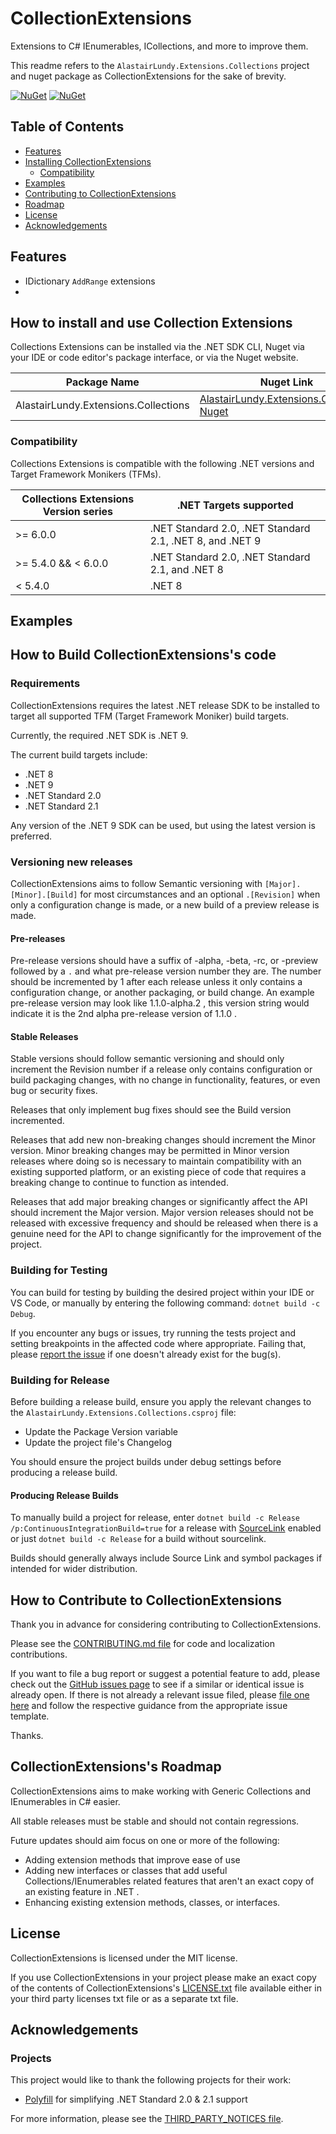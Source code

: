 # CollectionExtensions
Extensions to C# IEnumerables, ICollections, and more to improve them.

This readme refers to the ``AlastairLundy.Extensions.Collections`` project and nuget package as CollectionExtensions for the sake of brevity.

[![NuGet](https://img.shields.io/nuget/v/AlastairLundy.Extensions.Collections.svg)](https://www.nuget.org/packages/AlastairLundy.Extensions.Collections/) 
[![NuGet](https://img.shields.io/nuget/dt/AlastairLundy.Extensions.Collections.svg)](https://www.nuget.org/packages/AlastairLundy.Extensions.Collections/)

## Table of Contents
* [Features](#features)
* [Installing CollectionExtensions](#how-to-install-and-use-collection-extensions)
    * [Compatibility](#compatibility)
* [Examples](#examples)
* [Contributing to CollectionExtensions](#how-to-contribute-to-CollectionExtensions)
* [Roadmap](#collectionextensionss-roadmap)
* [License](#license)
* [Acknowledgements](#acknowledgements)

## Features
* IDictionary ``AddRange`` extensions
* 

## How to install and use Collection Extensions
Collections Extensions can be installed via the .NET SDK CLI, Nuget via your IDE or code editor's package interface, or via the Nuget website.

| Package Name                             | Nuget Link                                                                                                            | .NET SDK CLI command                                            |
|------------------------------------------|-----------------------------------------------------------------------------------------------------------------------|-----------------------------------------------------------------|
| AlastairLundy.Extensions.Collections     | [AlastairLundy.Extensions.Collections Nuget](https://nuget.org/packages/AlastairLundy.Extensions.Collections)                                                               | ``dotnet add package AlastairLundy.Extensions.Collections``                                |

### Compatibility 
Collections Extensions is compatible with the following .NET versions and Target Framework Monikers (TFMs).

| Collections Extensions Version series | .NET Targets supported                                   | 
|---------------------------------------|----------------------------------------------------------|
| >= 6.0.0                              | .NET Standard 2.0, .NET Standard 2.1, .NET 8, and .NET 9 |
| >= 5.4.0 && < 6.0.0                   | .NET Standard 2.0, .NET Standard 2.1, and .NET 8         |
| < 5.4.0                               | .NET 8                                                   |

## Examples

## How to Build CollectionExtensions's code

### Requirements
CollectionExtensions requires the latest .NET release SDK to be installed to target all supported TFM (Target Framework Moniker) build targets.

Currently, the required .NET SDK is .NET 9. 

The current build targets include: 
* .NET 8
* .NET 9
* .NET Standard 2.0
* .NET Standard 2.1

Any version of the .NET 9 SDK can be used, but using the latest version is preferred.

### Versioning new releases
CollectionExtensions aims to follow Semantic versioning with ```[Major].[Minor].[Build]``` for most circumstances and an optional ``.[Revision]`` when only a configuration change is made, or a new build of a preview release is made.

#### Pre-releases
Pre-release versions should have a suffix of -alpha, -beta, -rc, or -preview followed by a ``.`` and what pre-release version number they are. The number should be incremented by 1 after each release unless it only contains a configuration change, or another packaging, or build change. An example pre-release version may look like 1.1.0-alpha.2 , this version string would indicate it is the 2nd alpha pre-release version of 1.1.0 .

#### Stable Releases
Stable versions should follow semantic versioning and should only increment the Revision number if a release only contains configuration or build packaging changes, with no change in functionality, features, or even bug or security fixes.

Releases that only implement bug fixes should see the Build version incremented.

Releases that add new non-breaking changes should increment the Minor version. Minor breaking changes may be permitted in Minor version releases where doing so is necessary to maintain compatibility with an existing supported platform, or an existing piece of code that requires a breaking change to continue to function as intended.

Releases that add major breaking changes or significantly affect the API should increment the Major version. Major version releases should not be released with excessive frequency and should be released when there is a genuine need for the API to change significantly for the improvement of the project.

### Building for Testing
You can build for testing by building the desired project within your IDE or VS Code, or manually by entering the following command: ``dotnet build -c Debug``.

If you encounter any bugs or issues, try running the tests project and setting breakpoints in the affected code where appropriate. Failing that, please [report the issue](https://github.com/alastairlundy/CollectionExtensions/issues/new/) if one doesn't already exist for the bug(s).

### Building for Release
Before building a release build, ensure you apply the relevant changes to the ``AlastairLundy.Extensions.Collections.csproj`` file:
* Update the Package Version variable 
* Update the project file's Changelog

You should ensure the project builds under debug settings before producing a release build.

#### Producing Release Builds
To manually build a project for release, enter ``dotnet build -c Release /p:ContinuousIntegrationBuild=true`` for a release with [SourceLink](https://github.com/dotnet/sourcelink) enabled or just ``dotnet build -c Release`` for a build without sourcelink.

Builds should generally always include Source Link and symbol packages if intended for wider distribution.

## How to Contribute to CollectionExtensions
Thank you in advance for considering contributing to CollectionExtensions.

Please see the [CONTRIBUTING.md file](CONTRIBUTING.md) for code and localization contributions.

If you want to file a bug report or suggest a potential feature to add, please check out the [GitHub issues page](https://github.com/alastairlundy/CollectionExtensions/issues/) to see if a similar or identical issue is already open.
If there is not already a relevant issue filed, please [file one here](https://github.com/alastairlundy/CollectionExtensions/issues/new) and follow the respective guidance from the appropriate issue template.

Thanks.

## CollectionExtensions's Roadmap
CollectionExtensions aims to make working with Generic Collections and IEnumerables in C# easier.

All stable releases must be stable and should not contain regressions.

Future updates should aim focus on one or more of the following:
* Adding extension methods that improve ease of use
* Adding new interfaces or classes that add useful Collections/IEnumerables related features that aren't an exact copy of an existing feature in .NET .
* Enhancing existing extension methods, classes, or interfaces.

## License
CollectionExtensions is licensed under the MIT license.

If you use CollectionExtensions in your project please make an exact copy of the contents of CollectionExtensions's [LICENSE.txt](https://github.com/alastairlundy/CollectionExtensions/blob/main/LICENSE.txt) file available either in your third party licenses txt file or as a separate txt file.

## Acknowledgements

### Projects
This project would like to thank the following projects for their work:
* [Polyfill](https://github.com/SimonCropp/Polyfill) for simplifying .NET Standard 2.0 & 2.1 support

For more information, please see the [THIRD_PARTY_NOTICES file](https://github.com/alastairlundy/CollectionExtensions/blob/main/THIRD_PARTY_NOTICES.txt).
